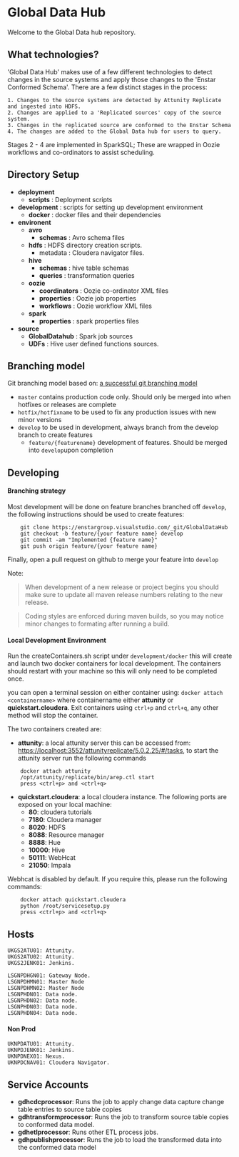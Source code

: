 Global Data Hub
===============

Welcome to the Global Data hub repository.

What technologies?
------------------

'Global Data Hub' makes use of a few different technologies to detect changes in the source systems and apply those changes to the 'Enstar Conformed Schema'. There are a few distinct stages in the process:

    1. Changes to the source systems are detected by Attunity Replicate and ingested into HDFS.
    2. Changes are applied to a 'Replicated sources' copy of the source system.
    3. Changes in the replicated source are conformed to the Enstar Schema
    4. The changes are added to the Global Data hub for users to query.

Stages 2 - 4 are implemented in SparkSQL; These are wrapped in Oozie workflows and co-ordinators to assist scheduling.


Directory Setup 
----------------
  - **deployment**
    - **scripts** :  Deployment scripts 
  - **development** : scripts for setting up development environment
  	-  **docker** : docker files and their dependencies
  - **environent**
    - **avro**
        - **schemas** : Avro schema files
    - **hdfs** : HDFS directory creation scripts.
        - metadata : Cloudera navigator files. 
    - **hive**
        - **schemas** : hive table schemas
        - **queries** : transformation queries
    - **oozie** 
        - **coordinators** : Oozie co-ordinator XML files
        - **properties** :  Oozie job properties
        - **workflows** : Oozie workflow XML files
    - **spark**
        - **properties** : spark properties files
  - **source**
    - **GlobalDatahub** : Spark job sources
    - **UDFs** : Hive user defined functions sources.

Branching model
----------------
Git branching model based on: [a successful git branching model](http://nvie.com/posts/a-successful-git-branching-model/)

- `master` contains production code only. Should only be merged into when hotfixes or releases are complete
- `hotfix/hotfixname` to be used to fix any production issues with new minor versions
- `develop` to be used in development, always branch from the develop branch to create features
    - `feature/{featurename}` development of features. Should be merged into `develop`upon completion 

Developing
----------------

#### Branching strategy

Most development will be done on feature branches branched off `develop`, the following instructions should be used to create features:

		git clone https://enstargroup.visualstudio.com/_git/GlobalDataHub
		git checkout -b feature/{your feature name} develop
		git commit -am "Implemented {feature name}"
		git push origin feature/{your feature name}
Finally, open a pull request on github to merge your feature into `develop`

Note:
> When development of a new release or project begins you should make sure to update all maven release numbers relating to the new release.  

>Coding styles are enforced during maven builds, so you may notice minor changes to formating after running a build.


#### Local Development Environment

Run the createContainers.sh script under `development/docker`  this will create and launch two docker containers for local development.  The containers should restart with your machine so this will only need to be completed once.

you can open a terminal session on either container using:
```docker attach <containername>``` where containername either **attunity** or **quickstart.cloudera**. Exit containers using `ctrl+p` and `ctrl+q`, any other method will stop the container.

The two containers created are: 

- **attunity**: a local attunity server this can be accessed from:
[https://localhost:3552/attunityreplicate/5.0.2.25/#/tasks](), to start the attunity server run the following commands

```
	docker attach attunity
	/opt/attunity/replicate/bin/arep.ctl start
	press <ctrl+p> and <ctrl+q>
```
- **quickstart.cloudera**: a local cloudera instance.  The following ports are exposed on your local machine:
	- **80**: cloudera tutorials
	- **7180**: Cloudera manager
	- **8020**: HDFS
	- **8088**: Resource manager
	- **8888**: Hue
	- **10000**: Hive
	- **50111**: WebHcat
	- **21050**: Impala

Webhcat is disabled by default.  If you require this, please run the following commands:

```
	docker attach quickstart.cloudera
	python /root/servicesetup.py
	press <ctrl+p> and <ctrl+q>
```

Hosts
-----
```
UKGS2ATU01: Attunity.
UKGS2ATU02: Attunity.
UKGS2JENK01: Jenkins.

LSGNPDHGN01: Gateway Node.
LSGNPDHMN01: Master Node
LSGNPDHMN02: Master Node
LSGNPHDN01: Data node.
LSGNPHDN02: Data node.
LSGNPHDN03: Data node.
LSGNPHDN04: Data node.
```
#### Non Prod
```
UKNPDATU01: Attunity.
UKNPDJENK01: Jenkins.
UKNPDNEX01: Nexus.
UKNPDCNAV01: Cloudera Navigator.
```
 

Service Accounts
----------------
- **gdhcdcprocessor**: Runs the job to apply change data capture change table entries to source table copies
- **gdhtransformprocessor**: Runs the job to transform source table copies to conformed data model.
- **gdhetlprocessor**: Runs other ETL process jobs.
- **gdhpublishprocessor**: Runs the job to load the transformed data into the conformed data model
		